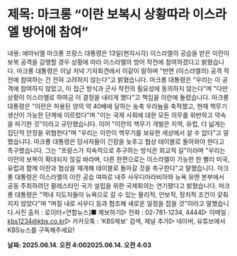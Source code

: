# **제목: 마크롱 “이란 보복시 상황따라 이스라엘 방어에 참여”**

  내용: 에마뉘엘 마크롱 프랑스 대통령은 13일(현지시각) 이스라엘의 공습을 받은 이란이 보복 공격을 감행할 경우 상황에 따라 이스라엘의 방어 작전에 참여하겠다고 밝혔습니다. 마크롱 대통령은 이날 저녁 기자회견에서 이같이 말하며 "반면 (이스라엘의) 공격 작전에 참여하는 건 전혀 고려하지 않는다"고 밝혔습니다. 마크롱 대통령은 "우리는 이 공격에 참여하지 않았고, 이 접근 방식과 군사 작전의 필요성에 동의하지 않는다"며 "다만 상황이 이스라엘로 하여금 이 결정을 내리게 했다"고 책임을 이란에 돌렸습니다. 마크롱 대통령은 "이란은 허용된 양의 약 40배에 달하는 농축 우라늄을 축적했고, 현재 핵무기 생산이 가능한 단계에 이르렀다"며 "이는 국제 사회에 대한 모든 의무를 위반하고 약속을 파기한 것"이라고 규탄했습니다. 이어 "이란의 핵무기 개발은 지역, 유럽, 더 넓게는 집단적 안정을 위협한다"며 "우리는 이란이 핵무기를 보유한 세상에서 살 수 없다"고 말했습니다. 마크롱 대통령은 당사자들이 긴장을 늦추고 협상 테이블로 돌아와야 한다고 촉구했습니다. 그는 "프랑스가 지속적으로 추구하는 방식은 외교적 길"이라며 "우리는 이란의 보복이 확대되지 않길 바라며, 다른 한편으로는 이스라엘이 가능한 한 빨리 미국, 유럽과 함께 이란과 협상을 재개해 테이블로 돌아갈 것을 촉구한다"고 말했습니다. 마크롱 대통령은 이스라엘의 이란 공습 여파로 내주 사우디아라비아와 뉴욕 유엔 본부에서 공동 주최하려던 팔레스타인 국가 설립을 위한 국제회의는 연기됐다고 밝혔습니다. 마크롱 대통령은 "역내 지도자들이 뉴욕으로 갈 수 있는 물리적, 안보적, 정치적 조건이 갖춰지지 않았다"며 "며칠 내로 사우디 등과 협조해 새로운 일정을 잡을 것"이라고 말했습니다.사진 출처 : 로이터=연합뉴스]■ 제보하기▷ 전화 : 02-781-1234, 4444▷ 이메일 : kbs1234@kbs.co.kr▷ 카카오톡 : 'KBS제보' 검색, 채널 추가▷ 네이버, 유튜브에서 KBS뉴스를 구독해주세요!

  **날짜: 2025.06.14. 오전 4:002025.06.14. 오전 4:03**